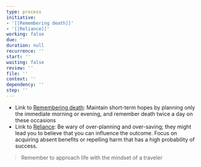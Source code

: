 ```yaml
---
type: process
initiative:
- '[[Remembering death]]'
- '[[Reliance]]'
working: false
due: ''
duration: null
recurrence: ''
start: ''
waiting: false
review: ''
file: ''
context: ''
dependency: ''
step: ''
---
```


* Link to [Remembering death](docs/sidebar1/Initiatives/good%20traits/Remembering%20death.md): Maintain short-term hopes by planning only the immediate morning or evening, and remember death twice a day on these occasions
* Link to [Reliance](docs/sidebar1/Initiatives/good%20traits/Reliance.md): Be wary of over-planning and over-saving; they might lead you to believe that you can influence the outcome. Focus on acquiring absent benefits or repelling harm that has a high probability of success.

> Remember to approach life with the mindset of a traveler